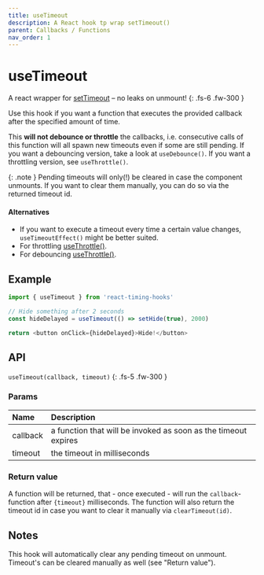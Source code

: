 ```yaml
---
title: useTimeout
description: A React hook tp wrap setTimeout()
parent: Callbacks / Functions
nav_order: 1
---
```


# useTimeout

A react wrapper for [setTimeout](https://developer.mozilla.org/en-US/docs/Web/API/setTimeout) – no leaks on unmount!
{: .fs-6 .fw-300 }

Use this hook if you want a function that executes the provided callback after the specified amount of time.

This **will not debounce or throttle** the callbacks, i.e. consecutive calls of this function will all spawn
new timeouts even if some are still pending. If you want a debouncing version, take a look at `useDebounce()`.
If you want a throttling version, see `useThrottle()`.

{: .note }
Pending timeouts will only(!) be cleared in case the component unmounts. If you want to clear them manually, you can do so via the returned timeout id.

#### Alternatives

- If you want to execute a timeout every time a certain value changes, `useTimeoutEffect()` might be better suited.
- For throttling [useThrottle()](/react-timing-hooks/callbacks/useThrottle.html).
- For debouncing [useThrottle()](/react-timing-hooks/callbacks/useThrottle.html).

## Example

```javascript
import { useTimeout } from 'react-timing-hooks'

// Hide something after 2 seconds
const hideDelayed = useTimeout(() => setHide(true), 2000)

return <button onClick={hideDelayed}>Hide!</button>
```

## API

`useTimeout(callback, timeout)`
{: .fs-5 .fw-300 }

### Params

| Name     | Description                                                    |
|:---------|:---------------------------------------------------------------|
| callback | a function that will be invoked as soon as the timeout expires |
| timeout  | the timeout in milliseconds                                    |

### Return value

A function will be returned, that - once executed - will run the `callback`-function after `{timeout}` milliseconds.
The function will also return the timeout id in case you want to clear it manually via `clearTimeout(id)`.

## Notes

This hook will automatically clear any pending timeout on unmount. Timeout's can be cleared manually as well (see "Return value").
